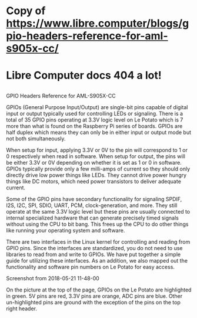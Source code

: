 ##
# Copy of https://www.libre.computer/blogs/gpio-headers-reference-for-aml-s905x-cc/
# Libre Computer docs 404 a lot!
##

GPIO Headers Reference for AML-S905X-CC

GPIOs (General Purpose Input/Output) are single-bit pins capable of digital input or output typically used for controlling LEDs or signaling. There is a total of 35 GPIO pins operating at 3.3V logic level on Le Potato which is 7 more than what is found on the Raspberry Pi series of boards. GPIOs are half duplex which means they can only be in either input or output mode but not both simultaneously.

When setup for input, applying 3.3V or 0V to the pin will correspond to 1 or 0 respectively when read in software. When setup for output, the pins will be either 3.3V or 0V depending on whether it is set as 1 or 0 in software. GPIOs typically provide only a few milli-amps of current so they should only directly drive low power things like LEDs. They cannot drive power hungry things like DC motors, which need power transistors to deliver adequate current.

Some of the GPIO pins have secondary functionality for signaling SPDIF, I2S, I2C, SPI, SDIO, UART, PCM, clock-generation, and more. They still operate at the same 3.3V logic level but these pins are usually connected to internal specialized hardware that can generate precisely timed signals without using the CPU to bit bang. This frees up the CPU to do other things like running your operating system and software.

There are two interfaces in the Linux kernel for controlling and reading from GPIO pins. Since the interfaces are standardized, you do not need to use libraries to read from and write to GPIOs. We have put together a simple guide for utilizing these interfaces. As an addition, we also mapped out the functionality and software pin numbers on Le Potato for easy access.

Screenshot from 2018-05-21 11-48-00

On the picture at the top of the page, GPIOs on the Le Potato are highlighted in green. 5V pins are red, 3.3V pins are orange, ADC pins are blue. Other un-highlighted pins are ground with the exception of the pins on the top right header.
